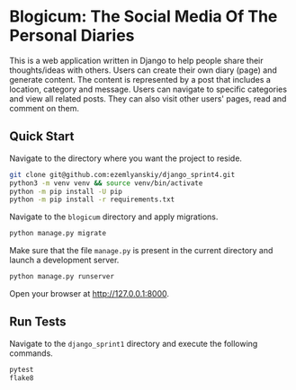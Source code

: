 # Blogicum: The Social Media Of The Personal Diaries

This is a web application written in Django to help people share their thoughts/ideas with others. Users can create their own diary (page) and generate content. The content is represented by a post that includes a location, category and message. Users can navigate to specific categories and view all related posts. They can also visit other users' pages, read and comment on them.

## Quick Start

Navigate to the directory where you want the project to reside.

```bash
git clone git@github.com:ezemlyanskiy/django_sprint4.git
python3 -m venv venv && source venv/bin/activate
python -m pip install -U pip
python -m pip install -r requirements.txt
```

Navigate to the `blogicum` directory and apply migrations.

```bash
python manage.py migrate
```

Make sure that the file `manage.py` is present in the current directory and launch a development server.

```bash
python manage.py runserver
```

Open your browser at http://127.0.0.1:8000.

## Run Tests

Navigate to the `django_sprint1` directory and execute the following commands.

```bash
pytest
flake8
```
